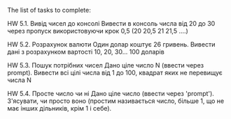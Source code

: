 The list of tasks to complete:

HW 5.1. Вивід чисел до консолі
Вивести в консоль числа від 20 до 30 через пропуск використовуючи крок 0,5 (20 20,5 21 21,5 ....)

HW 5.2. Розрахунок валюти
Один долар коштує 26 гривень. Вивести дані з розрахунком вартості 10, 20, 30... 100 доларів

HW 5.3. Пошук потрібних чисел
Дано ціле число N (ввести через prompt). Вивести всі цілі числа від 1 до 100, квадрат яких не перевищує числа N

HW 5.4. Просте число чи ні
Дано ціле число (ввести через 'prompt'). З'ясувати, чи просто воно (простим називається число, більше 1, що не має інших дільників, крім 1 і себе).
